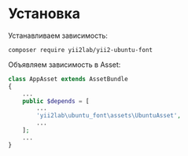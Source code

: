 Установка
===

Устанавливаем зависимость:

```
composer require yii2lab/yii2-ubuntu-font
```

Объявляем зависимость в Asset:

```php
class AppAsset extends AssetBundle
{
	...
	public $depends = [
		...
		'yii2lab\ubuntu_font\assets\UbuntuAsset',
		...
	];
	...
}
```